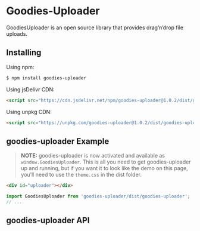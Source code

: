 # Goodies-Uploader
GoodiesUploader is an open source library that provides drag’n’drop file uploads.

## Installing

Using npm:

```bash
$ npm install goodies-uploader
```

Using jsDelivr CDN:

```html
<script src="https://cdn.jsdelivr.net/npm/goodies-uploader@1.0.2/dist/goodies-uploader.js"></script>
```

Using unpkg CDN:

```html
<script src="https://unpkg.com/goodies-uploader@1.0.2/dist/goodies-uploader.js"></script>
```

## goodies-uploader Example

> **NOTE:** goodies-uploader is now activated and available as `window.GoodiesUploader`.
> This is all you need to get goodies-uploader up and running, but if you want it to look like the demo on this page, you’ll need to use the `theme.css` in the dist folder.

```html
<div id="uploader"></div>
```

```js
import GoodiesUploader from 'goodies-uploader/dist/goodies-uploader';
// ...
```

## goodies-uploader API


